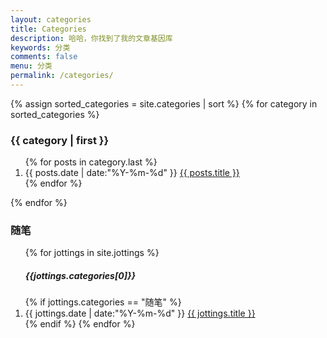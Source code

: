 ```yaml
---
layout: categories
title: Categories
description: 哈哈，你找到了我的文章基因库
keywords: 分类
comments: false
menu: 分类
permalink: /categories/
---
```


<section class="container posts-content">
{% assign sorted_categories = site.categories | sort %}
{% for category in sorted_categories %}
<h3>{{ category | first }}</h3>
<ol class="posts-list" id="{{ category[0] }}">
{% for posts in category.last %}
<li class="posts-list-item">
<span class="posts-list-meta">{{ posts.date | date:"%Y-%m-%d" }}</span>
<a class="posts-list-name" href="{{ site.url }}{{ jottings.url }}">{{ posts.title }}</a>
</li>
{% endfor %}
</ol>
{% endfor %}
</section>
<!-- /section.content4 -->
<section class="container posts-content">
<h3>随笔</h3>
<ol class="posts-list" id="随笔">
{% for jottings in site.jottings %}
<h5>{{jottings.categories[0]}}</h5>
{% if jottings.categories == "随笔" %}
<li class="posts-list-item">
<span class="posts-list-meta">{{ jottings.date | date:"%Y-%m-%d" }}</span>
<a class="posts-list-name" href="{{ site.url }}{{ jottings.url }}">{{ jottings.title }}</a>
</li>
{% endif %}
{% endfor %}
</ol>
</section>
<!-- /section.content7 -->
